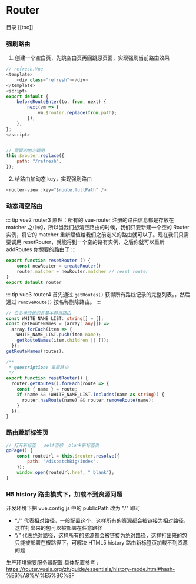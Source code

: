 # Router

目录
[[toc]]

### 强刷路由

1. 创建一个空白页，先跳空白页再回跳原页面，实现强刷当前路由效果

```js
// refresh.Vue
<template>
    <div class="refresh"></div>
</template>
<script>
export default {
    beforeRouteEnter(to, from, next) {
        next(vm => {
            vm.$router.replace(from.path);
        });
    },
};
</script>


// 需要的地方调用
this.$router.replace({
    path: "/refresh",
});
```

2. 给路由加动态 key，实现强刷路由

```js
<router-view :key="$route.fullPath" />
```

### 动态清空路由

::: tip vue2 router3
原理：所有的 vue-router 注册的路由信息都是存放在 matcher 之中的，所以当我们想清空路由的时候，我们只要新建一个空的 Router 实例，将它的 matcher 重新赋值给我们之前定义的路由就可以了。现在我们只需要调用 resetRouter，就能得到一个空的路有实例，之后你就可以重新 addRoutes 你想要的路由了
:::

```js
export function resetRouter () {
    const newRouter = createRouter()
    router.matcher = newRouter.matcher // reset router
}
export default router
```

::: tip vue3 router4
首先通过 `getRoutes()` 获得所有路线记录的完整列表。，然后通过 `removeRoute()` 按名称删除路由。
:::
```ts
// 白名单应该包含基本静态路由
const WHITE_NAME_LIST: string[] = [];
const getRouteNames = (array: any[]) =>
  array.forEach(item => {
    WHITE_NAME_LIST.push(item.name);
    getRouteNames(item.children || []);
  });
getRouteNames(routes);

/**
 * @description: 重置路由
 */
export function resetRouter() {
  router.getRoutes().forEach(route => {
    const { name } = route;
    if (name && !WHITE_NAME_LIST.includes(name as string)) {
      router.hasRoute(name) && router.removeRoute(name);
    }
  });
}
```

### 路由跳新标签页

```js
// 打开新标签  _self当前 _blank新标签页
goPage() {
    const routeUrl = this.$router.resolve({
        path: "/dispatchBig/index",
    });
    window.open(routeUrl.href, "_blank");
}
```

### H5 history 路由模式下，加载不到资源问题

开发环境下把 vue.config.js 中的 publicPath 改为 "/" 即可

- “./” 代表相对路径，一般配置这个，这样所有的资源都会被链接为相对路径，这样打出来的包可以被部署在任意路径
- “/” 代表绝对路径，这样所有的资源都会被链接为绝对路径，这样打出来的包只能被部署在根路径下，可解决 HTML5 history 路由新标签页加载不到资源问题

生产环境需要服务器配置
具体配置参考 : https://router.vuejs.org/zh/guide/essentials/history-mode.html#hash-%E6%A8%A1%E5%BC%8F
